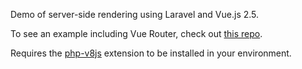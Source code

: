 Demo of server-side rendering using Laravel and Vue.js 2.5.

To see an example including Vue Router, check out [this repo](https://github.com/rajwebsoft/vue-laravel).

Requires the [php-v8js](https://github.com/phpv8/v8js) extension to be installed in your environment.
